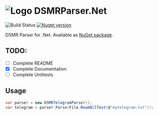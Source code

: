 # ![Logo](https://raw.githubusercontent.com/RobThree/DSMRParser.Net/main/DSMRParser/dsmr_logo_24x24.png) DSMRParser.Net

![Build Status](https://img.shields.io/github/actions/workflow/status/RobThree/DSMRParser.Net/test.yml?branch=main&style=flat-square) [![Nuget version](https://img.shields.io/nuget/v/DSMRParser.Net.svg?style=flat-square)](https://www.nuget.org/packages/DSMRParser.Net/)


DSMR Parser for .Net. Available as [NuGet package](https://www.nuget.org/packages/DSMRParser.Net).

## TODO:

* [ ] Complete README
* [X] Complete Documentation
* [ ] Complete Unittests

## Usage

```c#
var parser = new DSMRTelegramParser();
var telegram = parser.Parse(File.ReadAllText(@"mytelegram.txt"));
```
